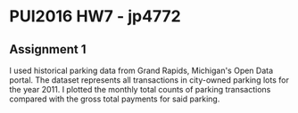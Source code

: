 # PUI2016 HW7 - jp4772

## Assignment 1
I used historical parking data from Grand Rapids, Michigan's Open Data portal.
The dataset represents all transactions in city-owned parking lots for the year 2011.
I plotted the monthly total counts of parking transactions compared with the gross
total payments for said parking.
